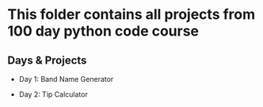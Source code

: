 

# This folder contains all projects from 100 day python code course

## Days & Projects 

- Day 1: Band Name Generator 
* Day 2: Tip Calculator
 

